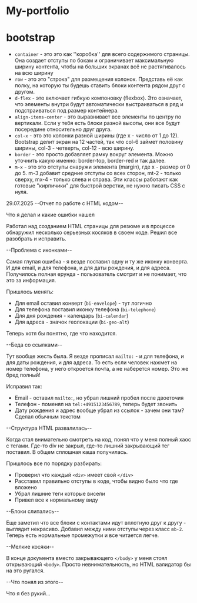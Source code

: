 # My-portfolio


# bootstrap 

-  `container`  - это  это как ''коробкa'' для всего содержимого страницы. Она создает отступы по бокам и ограничивает максимальную ширину контента, чтобы на больших экранах всё не растягивалось на всю ширину
-  `row`  - это  это "строка" для размещения колонок. Представь её как полку, на которую ты будешь ставить блоки контента рядом друг с другом.
-  `d-flex`  - это включает гибкую компоновку (flexbox). Это означает, что элементы внутри будут автоматически выстраиваться в ряд и подстраиваться под размер контейнера.
-  `align-items-center`  - это выравнивает все элементы по центру по вертикали. Если у тебя есть блоки разной высоты, они все будут посередине относительно друг друга.
-  `col-x`  - это  это колонки разной ширины (где x - число от 1 до 12). Bootstrap делит экран на 12 частей, так что col-6 займет половину ширины, col-3 - четверть, col-12 - всю ширину.
-  `border`  - это  просто добавляет рамку вокруг элемента. Можно уточнить какую именно: border-top, border-red и так далее.
-  `m-x`  - это это отступы снаружи элемента (margin), где x - размер от 0 до 5. m-3 добавит средние отступы со всех сторон, mt-2 - только сверху, mx-4 - только слева и справа.
Эти классы работают как готовые "кирпичики" для быстрой верстки, не нужно писать CSS с нуля.



29.07.2025
--Отчет по работе с HTML кодом--

Что я делал и какие ошибки нашел

Работал над созданием HTML страницы для резюме и в процессе обнаружил несколько серьезных косяков в своем коде. Решил все разобрать и исправить.

--Проблема с иконками--

Самая глупая ошибка - я везде поставил одну и ту же иконку конверта. И для email, и для телефона, и для даты рождения, и для адреса. Получилось полная ерунда - пользователь смотрит и не понимает, что это за информация.

Пришлось менять:
- Для email оставил конверт (`bi-envelope`) - тут логично
- Для телефона поставил иконку телефона (`bi-telephone`) 
- Для дня рождения - календарь (`bi-calendar`)
- Для адреса - значок геолокации (`bi-geo-alt`)

Теперь хотя бы понятно, где что находится.

--Беда со ссылками--

Тут вообще жесть была. Я везде прописал `mailto:` - и для телефона, и для даты рождения, и для адреса. То есть если человек нажмет на номер телефона, у него откроется почта, а не наберется номер. Это же бред полный!

Исправил так:
- Email - оставил `mailto:`, но убрал лишний пробел после двоеточия
- Телефон - поменял на `tel:+4915123456789`, теперь будет звонить
- Дату рождения и адрес вообще убрал из ссылок - зачем они там? Сделал обычным текстом

--Структура HTML развалилась--

Когда стал внимательно смотреть на код, понял что у меня полный хаос с тегами. Где-то div не закрыл, где-то лишний закрывающий тег поставил. В общем сплошная каша получилась.

Пришлось все по порядку разбирать:
- Проверил что каждый `<div>` имеет свой `</div>`
- Расставил правильно отступы в коде, чтобы видно было что где вложено
- Убрал лишние теги которые висели
- Привел все к нормальному виду

--Блоки слипались--

Еще заметил что все блоки с контактами идут вплотную друг к другу - выглядит некрасиво. Добавил между ними отступы через класс `mb-2`. Теперь есть нормальные промежутки и все читается легче.

--Мелкие косяки--

В конце документа вместо закрывающего `</body>` у меня стоял открывающий `<body>`. Просто невнимательность, но HTML валидатор бы на это ругался.

--Что понял из этого--

Что я без рукий...
